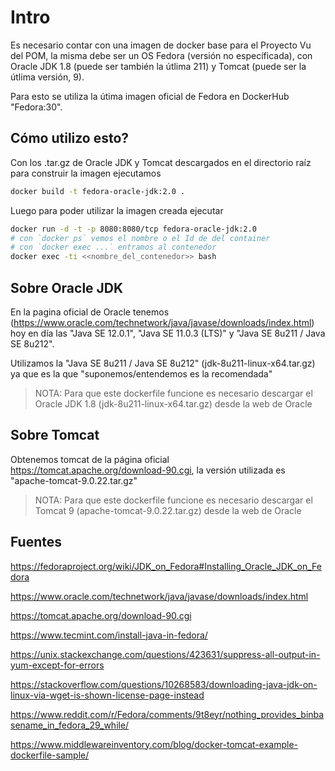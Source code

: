 # Intro

Es necesario contar con una imagen de docker base para el Proyecto Vu del POM, la misma debe ser un OS Fedora (versión no específicada), con Oracle JDK 1.8 (puede ser también la útlima 211) y Tomcat (puede ser la útlima versión, 9).

Para esto se utiliza la útima imagen oficial de Fedora en DockerHub "Fedora:30".

## Cómo utilizo esto?

Con los .tar.gz de Oracle JDK y Tomcat descargados en el directorio raíz para construir la imagen ejecutamos

```bash
docker build -t fedora-oracle-jdk:2.0 .
```

Luego para poder utilizar la imagen creada ejecutar

```bash
docker run -d -t -p 8080:8080/tcp fedora-oracle-jdk:2.0
# con `docker ps` vemos el nombre o el Id de del container
# con `docker exec ...` entramos al contenedor
docker exec -ti <<nombre_del_contenedor>> bash
```

## Sobre Oracle JDK

En la pagina oficial de Oracle tenemos (https://www.oracle.com/technetwork/java/javase/downloads/index.html) hoy en día las "Java SE 12.0.1", "Java SE 11.0.3 (LTS)" y "Java SE 8u211 / Java SE 8u212".

Utilizamos la "Java SE 8u211 / Java SE 8u212" (jdk-8u211-linux-x64.tar.gz) ya que es la que "suponemos/entendemos es la recomendada"

>NOTA: Para que este dockerfile funcione es necesario descargar el Oracle JDK 1.8  (jdk-8u211-linux-x64.tar.gz) desde la web de Oracle

## Sobre Tomcat

Obtenemos tomcat de la página oficial https://tomcat.apache.org/download-90.cgi, la versión utilizada es "apache-tomcat-9.0.22.tar.gz"

>NOTA: Para que este dockerfile funcione es necesario descargar el Tomcat 9 (apache-tomcat-9.0.22.tar.gz) desde la web de Oracle

## Fuentes

https://fedoraproject.org/wiki/JDK_on_Fedora#Installing_Oracle_JDK_on_Fedora

https://www.oracle.com/technetwork/java/javase/downloads/index.html

https://tomcat.apache.org/download-90.cgi

https://www.tecmint.com/install-java-in-fedora/

https://unix.stackexchange.com/questions/423631/suppress-all-output-in-yum-except-for-errors

https://stackoverflow.com/questions/10268583/downloading-java-jdk-on-linux-via-wget-is-shown-license-page-instead

https://www.reddit.com/r/Fedora/comments/9t8eyr/nothing_provides_binbasename_in_fedora_29_while/

https://www.middlewareinventory.com/blog/docker-tomcat-example-dockerfile-sample/
